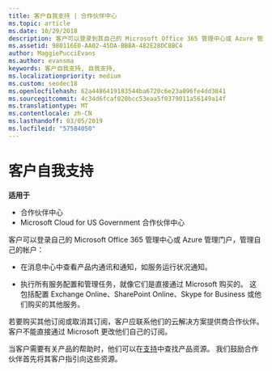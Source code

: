 ```yaml
---
title: 客户自我支持 | 合作伙伴中心
ms.topic: article
ms.date: 10/29/2018
description: 客户可以登录到其自己的 Microsoft Office 365 管理中心或 Azure 管理门户和管理其自己的帐户。 若要购买其他订阅或取消其订阅，客户应联系他们的云解决方案提供商合作伙伴。
ms.assetid: 980116E0-AA02-45DA-BBBA-482E28DC8BC4
author: MaggiePucciEvans
ms.author: evansma
keywords: 客户自我支持, 自我支持,
ms.localizationpriority: medium
ms.custom: seodec18
ms.openlocfilehash: 62a4486419183544ba6720c6e23a096fe4dd3841
ms.sourcegitcommit: 4c34d6fcaf020bcc53eaa5f0379011a56149a14f
ms.translationtype: MT
ms.contentlocale: zh-CN
ms.lasthandoff: 03/05/2019
ms.locfileid: "57584050"
---
```

# <a name="customer-self-support"></a>客户自我支持

**适用于**

-  合作伙伴中心
-  Microsoft Cloud for US Government 合作伙伴中心


客户可以登录自己的 Microsoft Office 365 管理中心或 Azure 管理门户，管理自己的帐户：

-   在消息中心中查看产品内通讯和通知，如服务运行状况通知。

-   执行所有服务配置和管理任务，就像它们是直接通过 Microsoft 购买的。 这包括配置 Exchange Online、SharePoint Online、Skype for Business 或他们购买的其他服务。

若要购买其他订阅或取消其订阅，客户应联系他们的云解决方案提供商合作伙伴。 客户不能直接通过 Microsoft 更改他们自己的订阅。

当客户需要有关产品的帮助时，他们可以在[支持](https://partnercenter.microsoft.com/partner/support)中查找产品资源。 我们鼓励合作伙伴首先将其客户指引向这些资源。

 

 



